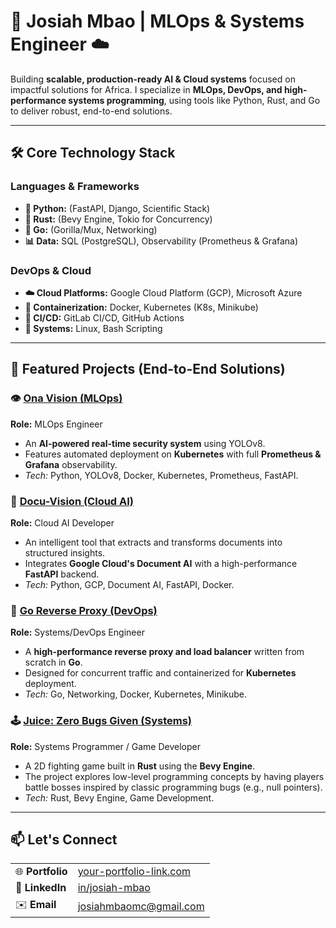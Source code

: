 # 🚀 Josiah Mbao | MLOps & Systems Engineer ☁️

Building **scalable, production-ready AI & Cloud systems** focused on impactful solutions for Africa. I specialize in **MLOps, DevOps, and high-performance systems programming**, using tools like Python, Rust, and Go to deliver robust, end-to-end solutions.

---

## 🛠️ Core Technology Stack

### **Languages & Frameworks**
* **🐍 Python:** (FastAPI, Django, Scientific Stack)
* **🦀 Rust:** (Bevy Engine, Tokio for Concurrency)
* **🐹 Go:** (Gorilla/Mux, Networking)
* **📊 Data:** SQL (PostgreSQL), Observability (Prometheus & Grafana)

### **DevOps & Cloud**
* **☁️ Cloud Platforms:** Google Cloud Platform (GCP), Microsoft Azure
* **🐳 Containerization:** Docker, Kubernetes (K8s, Minikube)
* **🔄 CI/CD:** GitLab CI/CD, GitHub Actions
* **🐧 Systems:** Linux, Bash Scripting

---

## 🚀 Featured Projects (End-to-End Solutions)

### 👁️ [Ona Vision (MLOps)](https://github.com/josiah-mbao/Ona-Vision)
**Role:** MLOps Engineer
* An **AI-powered real-time security system** using YOLOv8.
* Features automated deployment on **Kubernetes** with full **Prometheus & Grafana** observability.
* *Tech:* Python, YOLOv8, Docker, Kubernetes, Prometheus, FastAPI.

### 📄 [Docu-Vision (Cloud AI)](https://github.com/josiah-mbao/Docu-Vision)
**Role:** Cloud AI Developer
* An intelligent tool that extracts and transforms documents into structured insights.
* Integrates **Google Cloud's Document AI** with a high-performance **FastAPI** backend.
* *Tech:* Python, GCP, Document AI, FastAPI, Docker.

### 🔄 [Go Reverse Proxy (DevOps)](https://github.com/josiah-mbao/Reverse-proxy-server)
**Role:** Systems/DevOps Engineer
* A **high-performance reverse proxy and load balancer** written from scratch in **Go**.
* Designed for concurrent traffic and containerized for **Kubernetes** deployment.
* *Tech:* Go, Networking, Docker, Kubernetes, Minikube.

### 🕹️ [Juice: Zero Bugs Given (Systems)](https://github.com/josiah-mbao/Juice-Zero-Bugs-Given)
**Role:** Systems Programmer / Game Developer
* A 2D fighting game built in **Rust** using the **Bevy Engine**.
* The project explores low-level programming concepts by having players battle bosses inspired by classic programming bugs (e.g., null pointers).
* *Tech:* Rust, Bevy Engine, Game Development.

---

## 📫 Let's Connect

| | |
| :--- | :--- |
| 🌐 **Portfolio** | [your-portfolio-link.com](https://your-portfolio-link.com) |
| 🔗 **LinkedIn** | [in/josiah-mbao](https://www.linkedin.com/in/josiah-mbao/) |
| ✉️ **Email** | [josiahmbaomc@gmail.com](mailto:josiahmbaomc@gmail.com) |
